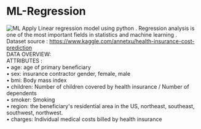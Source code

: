 # ML-Regression
![ML](https://miro.medium.com/max/1000/1*VRbrA-5P0bs5qNseo-eU-A.jpeg )
Apply Linear regression model using python .
Regression analysis is one of the most important fields in statistics and machine learning .<br/>
Dataset source : https://www.kaggle.com/annetxu/health-insurance-cost-prediction<br/>
DATA OVERVIEW:<br/>
ATTRIBUTES :<br/>
•	age: age of primary beneficiary<br/>
•	sex: insurance contractor gender, female, male<br/>
•	bmi: Body mass index<br/>
•	children: Number of children covered by health insurance / Number of dependents<br/>
•	smoker: Smoking<br/>
•	region: the beneficiary's residential area in the US, northeast, southeast, southwest, northwest.<br/>
•	charges: Individual medical costs billed by health insurance<br/>

